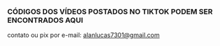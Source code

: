 ### CÓDIGOS DOS VÍDEOS POSTADOS NO TIKTOK PODEM SER ENCONTRADOS AQUI
contato ou pix por e-mail: alanlucas7301@gmail.com
